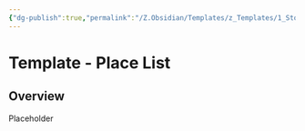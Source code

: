 ```yaml
---
{"dg-publish":true,"permalink":"/Z.Obsidian/Templates/z_Templates/1_Story World Templates/Places/Template - Place List/"}
---
```


# Template - Place List
## Overview
Placeholder

